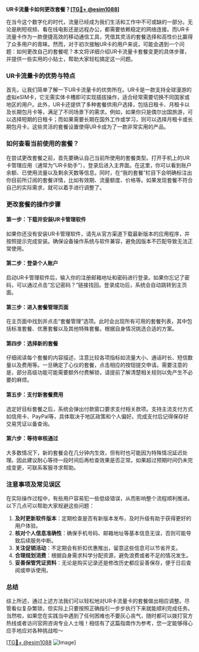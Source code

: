**UR卡流量卡如何更改套餐？[[TG💪+ @esim1088](https://t.me/s/esim1088)]**

在当今这个数字化的时代，流量已经成为我们生活和工作中不可或缺的一部分。无论是刷短视频、看在线电影还是远程办公，都需要依赖稳定的网络连接。而UR卡流量卡作为一款便捷高效的移动通信工具，凭借其灵活的套餐选择和高性价比赢得了众多用户的青睐。然而，对于初次接触UR卡的用户来说，可能会遇到一个问题：如何更改自己的套餐呢？本文将详细介绍UR卡流量卡套餐变更的具体步骤，并提供一些实用的小贴士，帮助大家轻松搞定这一问题。

### UR卡流量卡的优势与特点

首先，让我们简单了解一下UR卡流量卡的优势所在。UR卡是一款支持全球漫游的虚拟eSIM卡，它无需实体卡槽即可实现插拔操作，适合经常需要切换不同国家或地区的用户。此外，UR卡还提供了多种套餐供用户选择，包括日租卡、月租卡以及长期包月卡等，满足了不同场景下的需求。例如，如果你只是偶尔出国旅游，可以选择短期的日租卡；而如果需要长期在国外工作或学习，则可以选择月租卡或长期包月卡。这些灵活的套餐设置使得UR卡成为了一款非常实用的产品。

### 如何查看当前使用的套餐？

在尝试更改套餐之前，首先要确认自己当前所使用的套餐类型。打开手机上的UR卡管理应用（通常为“UR卡助手”），登录后进入主界面。在这里，你可以看到账户余额、已使用流量以及剩余天数等信息。同时，在“我的套餐”栏目下会明确标注出你目前所订阅的套餐详情，比如有效期、流量额度、价格等。如果发现套餐不符合自己的实际需求，就可以着手进行调整了。

### 更改套餐的操作步骤

#### 第一步：下载并安装UR卡管理软件
如果你还没有安装UR卡管理软件，请先从官方渠道下载最新版本的应用程序，并按照提示完成安装。确保设备操作系统与软件兼容，避免因版本不匹配导致无法正常使用。

#### 第二步：登录个人账户
启动UR卡管理软件后，输入你的注册邮箱地址和密码进行登录。如果你忘记了密码，可以通过点击“忘记密码？”链接找回。登录成功后，系统会自动跳转到主页面。

#### 第三步：进入套餐管理页面
在主页面中找到并点击“套餐管理”选项。此时会出现所有可用的套餐列表，其中包括标准套餐、优惠套餐以及其他特殊套餐。根据自身情况挑选合适的方案。

#### 第四步：选择新的套餐
仔细阅读每个套餐的内容描述，注意比较各项指标如流量大小、通话时长、短信数量以及费用等。一旦确定了心仪的套餐，点击相应的按钮提交申请。需要注意的是，部分高级功能可能需要额外付费解锁，请提前了解清楚相关规则以免产生不必要的麻烦。

#### 第五步：支付新套餐费用
选定好目标套餐之后，系统会弹出付款窗口要求支付相关款项。支持主流支付方式如信用卡、PayPal等，具体取决于地区政策和个人偏好。完成支付后记得保存好交易凭证以备查询。

#### 第六步：等待审核通过
大多数情况下，新的套餐会在几分钟内生效，但有时也可能因为特殊情况延迟处理。因此建议耐心等待一段时间后再检查效果是否正常。如果超过预期时间仍未完成变更，可联系客服寻求帮助。

### 注意事项及常见误区

在实际操作过程中，有些用户容易犯一些低级错误，从而影响整个流程顺利推进。以下几点可以帮助大家规避这些问题：

1. **及时更新软件版本**：定期检查是否有新版本发布，及时升级有助于获得更好的用户体验。
2. **核对个人信息准确性**：确保手机号码、邮箱地址等基本信息无误，否则可能导致后续服务中断。
3. **关注促销活动**：不定期会有折扣优惠推出，留意这些信息可以节省开支。
4. **合理规划消费**：根据自身需求科学分配资源，避免浪费或者不足的情况发生。
5. **妥善保管凭证资料**：无论是购买记录还是修改历史都应妥善保存，便于日后查阅或申诉使用。

### 总结

综上所述，通过上述方法我们可以轻松地对UR卡流量卡的套餐做出相应调整。尽管看似复杂繁琐，但实际上只要按照正确指引一步步执行下来就能顺利完成任务。当然啦，如果您在实践当中遇到了任何困难也不要灰心丧气，随时都可以拨打官方热线或者访问官网咨询专业人士哦！相信有了这篇指南作为参考，您一定能够得心应手地应对各种挑战啦～

[[TG💪+ @esim1088](https://t.me/s/esim1088) ![Image](https://i.postimg.cc/4NQfJmqS/Snipaste-2025-05-13-00-14-12.png)]